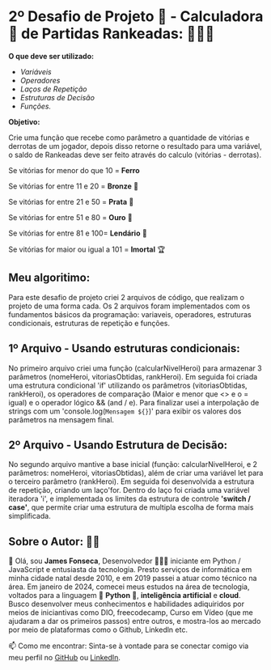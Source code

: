 # **2º Desafio de Projeto 📃 - Calculadora 🔢 de Partidas Rankeadas: 🥉🥈🥇**

**O que deve ser utilizado:**

* *Variáveis*
* *Operadores*
* *Laços de Repetição*
* *Estruturas de Decisão*
* *Funções.*

**Objetivo:**

Crie uma função que recebe como parâmetro a quantidade de vitórias e derrotas de um jogador,
depois disso retorne o resultado para uma variável, o saldo de Rankeadas deve ser feito através do calculo (vitórias - derrotas).


Se vitórias for menor do que 10 = **Ferro**

Se vitórias for entre 11 e 20 = **Bronze** 🥉

Se vitórias for entre 21 e 50 = **Prata** 🥈

Se vitórias for entre 51 e 80 = **Ouro** 🥇

Se vitórias for entre 81 e 100= **Lendário** 🏅

Se vitórias for maior ou igual a 101 = **Imortal** 🏆


## **Meu algoritimo:**

Para este desafio de projeto criei 2 arquivos de código, que realizam o projeto de uma forma cada. Os 2 arquivos foram implementados com os fundamentos básicos da programação: variaveis, operadores, estruturas condicionais, estruturas de repetição e funções.

## **1º Arquivo - Usando estruturas condicionais:**

No primeiro arquivo criei uma função (calcularNivelHeroi) para armazenar 3 parâmetros (nomeHeroi, vitoriasObtidas, rankHeroi). Em seguida foi criada uma estrutura condicional 'if' utilizando os parâmetros (vitoriasObtidas, rankHeroi), os operadores de comparação (Maior e menor que <> e o = igual) e o operador lógico && (and / e). Para finalizar usei a interpolação de strings com um 'console.log(`Mensagem ${}`)' para exibir os valores dos parâmetros na mensagem final.
 

## **2º Arquivo - Usando Estrutura de Decisão:**

No segundo arquivo mantive a base inicial (função: calcularNivelHeroi, e 2 parâmetros: nomeHeroi, vitoriasObtidas), além de criar uma variável let para o terceiro parâmetro (rankHeroi). Em seguida foi desenvolvida a estrutura de repetição, criando um laço'for. Dentro do laço foi criada uma variável iteradora 'i', e implementada os limites da estrutura de controle **'switch / case'**, que permite criar uma estrutura de multipla escolha de forma mais simplificada.

## Sobre o Autor: ✍🏻

👋 Olá, sou **James Fonseca**, Desenvolvedor 👨🏻‍💻 iniciante em Python / JavaScript e entusiasta da tecnologia. Presto serviços de informática em minha cidade natal desde 2010, e em 2019 passei a atuar como técnico na área. Em janeiro de 2024, comecei meus estudos na área de tecnologia, voltados para a linguagem 🐍 **Python** 🐍, **inteligência artificial** e **cloud**. Busco desenvolver meus conhecimentos e habilidades adiquiridos por meios de iniciantivas como DIO, freecodecamp, Curso em Vídeo (que me ajudaram a dar os primeiros passos) entre outros, e mostra-los ao mercado por meio de plataformas como o Github, Linkedln etc.

📫 Como me encontrar: Sinta-se à vontade para se conectar comigo via meu perfil no [GitHub](https://github.com/jamesfs26/jamesfs26/tree/main) ou [LinkedIn](https://www.linkedin.com/in/james-fonseca-545810b8/).
